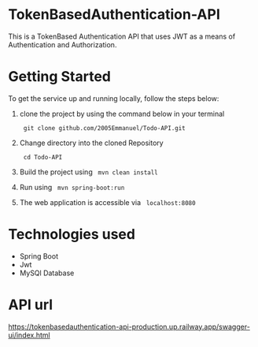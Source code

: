# TokenBasedAuthentication-API
This is a TokenBased Authentication API that uses JWT as a means of Authentication and Authorization. 


# Getting Started
  To get the service up and running locally, follow the steps below:

   1. clone the project by using the command
      below in your terminal
    
       ```  git clone github.com/2005Emmanuel/Todo-API.git  ```
    
   2. Change directory into the cloned Repository
   
       ```  cd Todo-API  ```
    
   3. Build the project using  ```  mvn clean install  ```

   4. Run using ```  mvn spring-boot:run  ```

   5. The web application is accessible via ```  localhost:8080  ``` 


#  Technologies used

 -   Spring Boot
 -   Jwt
 -   MySQl Database


#  API url

https://tokenbasedauthentication-api-production.up.railway.app/swagger-ui/index.html
